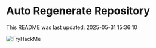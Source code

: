 # Auto Regenerate Repository

This README was last updated: 2025-05-31 15:36:10

 ![TryHackMe](https://tryhackme.com/badge/533634)